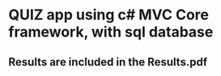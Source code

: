 # QUIZ app using c# MVC Core framework, with sql database
## Results are included in the Results.pdf
